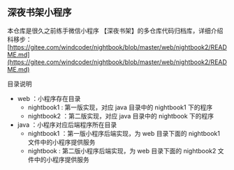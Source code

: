 ## 深夜书架小程序

本仓库是很久之前练手微信小程序 【深夜书架】的多仓库代码归档库，详细介绍科移步：[https://gitee.com/windcoder/nightbook/blob/master/web/nightbook2/README.md](https://gitee.com/windcoder/nightbook/blob/master/web/nightbook2/README.md)

目录说明
- web ：小程序存在目录
	- nightbook1 : 第一版实现，对应 java 目录中的 nightbook1 下的程序
	- nightbook2 ：第二版实现，对应 java 目录中的 nightbook 下的程序
- java ：小程序对应后端程序所在目录
	- nightbook1 ：第一版小程序后端实现，为 web 目录下面的 nightbook1 文件中的小程序提供服务
	- nightbook : 第二版小程序后端实现，为 web 目录下面的 nightbook2 文件中的小程序提供服务
